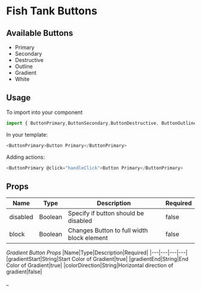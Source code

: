 # Fish Tank Buttons

## Available Buttons
  - Primary
  - Secondary
  - Destructive
  - Outline
  - Gradient
  - White

## Usage

To import into your component

```js
import { ButtonPrimary,ButtonSecondary,ButtonDestructive, ButtonOutline, ButtonGradient , ButtonWhite }  from '@fishtank/fishtank-vue'
```

In your template:

```js
<ButtonPrimary>Button Primary</ButtonPrimary>
```

Adding actions:

```js
<ButtonPrimary @click="handleClick">Button Primary</ButtonPrimary>
```

## Props
|Name|Type|Description|Required|
|---|---|---|---|
|disabled|Boolean|Specify if button should be disabled|false|
|block|Boolean|Changes Button to full width block element|false|

_Gradient Button Props_
|Name|Type|Description|Required|
|---|---|---|---|
|gradientStart|String|Start Color of Gradient|true|
|gradientEnd|String|End Color of Gradient|true|
|colorDirection|String|Horizontal direction of gradient|false|


_
